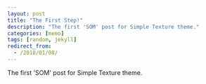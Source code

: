 ```yaml
---
layout: post
title: "The First Step!"
description: "The first 'SOM' post for Simple Texture theme."
categories: [memo]
tags: [random, jekyll]
redirect_from:
  - /2018/01/08/
---
```

The first 'SOM' post for Simple Texture theme.
